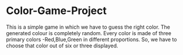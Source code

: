 # Color-Game-Project
This is a simple game in which we have to guess the right color.
The generated colour is completely random.
Every color is made of three primary colors -Red,Blue,Green in different proportions.
So, we have to choose that color out of six or three displayed.
